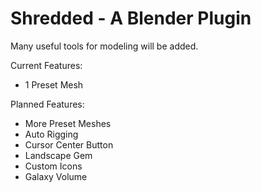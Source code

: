 # Shredded - A Blender Plugin

Many useful tools for modeling will be added.

Current Features:
* 1 Preset Mesh

Planned Features:
* More Preset Meshes
* Auto Rigging
* Cursor Center Button
* Landscape Gem
* Custom Icons
* Galaxy Volume
 